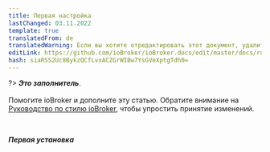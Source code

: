 ```yaml
---
title: Первая настройка
lastChanged: 03.11.2022
template: true
translatedFrom: de
translatedWarning: Если вы хотите отредактировать этот документ, удалите поле «translationFrom», в противном случае этот документ будет снова автоматически переведен
editLink: https://github.com/ioBroker/ioBroker.docs/edit/master/docs/ru/tutorial/setup.md
hash: siaRSS2Uc8BykzQCfLvxACZGrWIBw7YsGVeXptgTdh0=
---
```

?> ***Это заполнитель***.<br><br> Помогите ioBroker и дополните эту статью. Обратите внимание на [Руководство по стилю ioBroker](community/styleguidedoc), чтобы упростить принятие изменений.

<br>

***Первая установка***